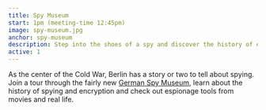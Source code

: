 ```yaml
---
title: Spy Museum
start: 1pm (meeting-time 12:45pm)
image: spy-museum.jpg
anchor: spy-museum
description: Step into the shoes of a spy and discover the history of espionage
active: 1
---
```


As the center of the Cold War, Berlin has a story or two to tell about spying. Join a tour through the fairly new [German Spy Museum](https://www.deutsches-spionagemuseum.de/), learn about the history of spying and encryption and check out espionage tools from movies and real life. 

